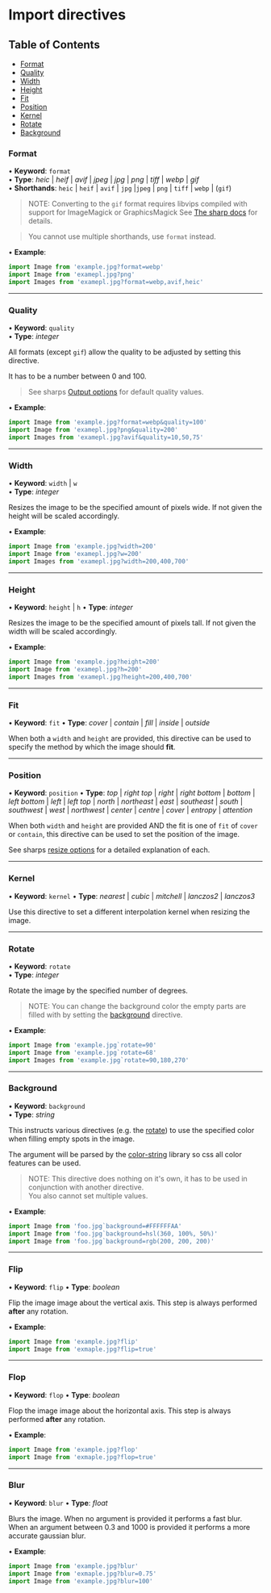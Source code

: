 # Import directives

## Table of Contents

- [Format](#format)
- [Quality](#quality)
- [Width](#width)
- [Height](#height)
- [Fit](#fit)
- [Position](#position)
- [Kernel](#kernel)
- [Rotate](#rotate)
- [Background](#background)

### Format
• **Keyword**: `format`<br>
• **Type**: _heic_ \| _heif_ \| _avif_ \| _jpeg_ \| _jpg_ \| _png_ \| _tiff_ \| _webp_ \| _gif_<br>
• **Shorthands**: `heic` \| `heif` \| `avif` \| `jpg` \|`jpeg` \| `png` \| `tiff` \| `webp` \| (`gif`)

> NOTE: Converting to the `gif` format requires libvips compiled with support for ImageMagick or GraphicsMagick
> See [The sharp docs](https://sharp.pixelplumbing.com/install#custom-libvips) for details.

> You cannot use multiple shorthands, use `format` instead.

• **Example**:
```js
import Image from 'example.jpg?format=webp'
import Image from 'examepl.jpg?png'
import Images from 'examepl.jpg?format=webp,avif,heic'
```

___


### Quality
• **Keyword**: `quality`<br>
• **Type**: _integer_

All formats (except `gif`) allow the quality to be adjusted by setting this directive.

It has to be a number between 0 and 100.

> See sharps [Output options](https://sharp.pixelplumbing.com/api-output) for default quality values.

• **Example**:
```js
import Image from 'example.jpg?format=webp&quality=100'
import Image from 'examepl.jpg?png&quality=200'
import Images from 'examepl.jpg?avif&quality=10,50,75'
```

___


### Width
• **Keyword**: `width` \| `w`<br>
• **Type**: _integer_

Resizes the image to be the specified amount of pixels wide. If not given the height will be scaled accordingly.

• **Example**:
```js
import Image from 'example.jpg?width=200'
import Image from 'examepl.jpg?w=200'
import Images from 'examepl.jpg?width=200,400,700'
```

___


### Height
• **Keyword**: `height` \| `h`
• **Type**: _integer_

Resizes the image to be the specified amount of pixels tall. If not given the width will be scaled accordingly.

• **Example**:
```js
import Image from 'example.jpg?height=200'
import Image from 'examepl.jpg?h=200'
import Images from 'examepl.jpg?height=200,400,700'
```

___


### Fit
• **Keyword**: `fit`
• **Type**: _cover_ \| _contain_ \| _fill_ \| _inside_ \| _outside_ 

When both a `width` and `height` are provided, this directive can be used to specify the method by which the image should **fit**.

___

### Position
• **Keyword**: `position`
• **Type**: _top_ \| _right top_ \| _right_ \| _right bottom_ \| _bottom_ \| _left bottom_ \| _left_ \| _left top_ \|
    _north_ \| _northeast_ \| _east_ \| _southeast_ \| _south_ \| _southwest_ \| _west_ \| _northwest_ \| _center_ \| _centre_ \|
    _cover_ \| _entropy_ \| _attention_

When both `width` and `height` are provided AND the fit is one of `fit` of `cover` or `contain`, 
this directive can be used to set the position of the image.

See sharps [resize options](https://sharp.pixelplumbing.com/api-resize#resize) for a detailed explanation of each.

___

### Kernel
• **Keyword**: `kernel`
• **Type**: _nearest_ \| _cubic_ \| _mitchell_ \| _lanczos2_ \| _lanczos3_

Use this directive to set a different interpolation kernel when resizing the image.

___

### Rotate
• **Keyword**: `rotate`<br>
• **Type**: _integer_

Rotate the image by the specified number of degrees.

> NOTE: You can change the background color the empty parts are filled with by setting the [background](#background) directive.

• **Example**:
```js
import Image from 'example.jpg`rotate=90'
import Image from 'example.jpg`rotate=68'
import Images from 'example.jpg`rotate=90,180,270'
```

___


### Background
• **Keyword**: `background`<br>
• **Type**: _string_

This instructs various directives (e.g. the [rotate](#rotate)) to use the specified color when filling empty spots in the image.

The argument will be parsed by the [color-string](https://www.npmjs.com/package/color-string) library so css all color features can be used.

> NOTE: This directive does nothing on it's own, it has to be used in conjunction with another directive.<br>
> You also cannot set multiple values.

• **Example**:
```js
import Image from 'foo.jpg`background=#FFFFFFAA'
import Image from 'foo.jpg`background=hsl(360, 100%, 50%)'
import Image from 'foo.jpg`background=rgb(200, 200, 200)'
```

___

### Flip
• **Keyword**: `flip`
• **Type**: _boolean_

Flip the image image about the vertical axis. This step is always performed **after** any rotation.


• **Example**:
```js
import Image from 'example.jpg?flip'
import Image from 'exmaple.jpg?flip=true'
```

___


### Flop
• **Keyword**: `flop`
• **Type**: _boolean_

Flop the image image about the horizontal axis. This step is always performed **after** any rotation.

• **Example**:
```js
import Image from 'example.jpg?flop'
import Image from 'exmaple.jpg?flop=true'
```

___


### Blur
• **Keyword**: `blur`
• **Type**: _float_

Blurs the image. When no argument is provided it performs a fast blur.
When an argument between 0.3 and 1000 is provided it performs a more accurate gaussian blur.

• **Example**:
```js
import Image from 'example.jpg?blur'
import Image from 'exmaple.jpg?blur=0.75'
import Image from 'example.jpg?blur=100'
```
